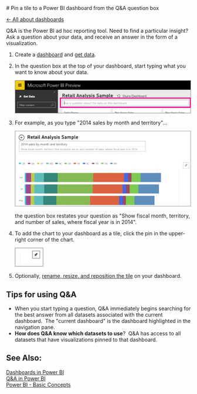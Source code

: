 <properties pageTitle="Pin a tile to a Power BI dashboard from the Q&A question box" description="Pin a tile to a Power BI dashboard from the Q&A question box" services="powerbi" documentationCenter="" authors="v-anpasi" manager="mblythe" editor=""/>
<tags ms.service="powerbi" ms.devlang="NA" ms.topic="article" ms.tgt_pltfrm="NA" ms.workload="powerbi" ms.date="06/26/2015" ms.author="v-anpasi"/>
# Pin a tile to a Power BI dashboard from the Q&A question box

[← All about dashboards](https://support.powerbi.com/knowledgebase/topics/65158-all-about-dashboards)

Q&A is the Power BI ad hoc reporting tool. Need to find a particular insight? Ask a question about your data, and receive an answer in the form of a visualization.

1.  Create a [dashboard](http://support.powerbi.com/knowledgebase/articles/424868-dashboards-in-power-bi) and [get data](http://support.powerbi.com/knowledgebase/articles/434354-connect-to-a-data-source).
    
2.  In the question box at the top of your dashboard, start typing what you want to know about your data.

    ![](media/powerbi-service-pin-a-tile-to-a-dashboard-from-the-question-box/PBI_QnAQuestionBox.png)    
    
3.  For example, as you type "2014 sales by month and territory"...

    ![](media/powerbi-service-pin-a-tile-to-a-dashboard-from-the-question-box/PBI_QnARetailSample.png)
    
    the question box restates your question as "Show fiscal month, territory, and number of sales, where fiscal year is in 2014".
    
4.  To add the chart to your dashboard as a tile, click the pin in the upper-right corner of the chart.

    ![](media/powerbi-service-pin-a-tile-to-a-dashboard-from-the-question-box/PBI_PinTile.png)
    
5.  Optionally, [rename, resize, and reposition the tile](http://support.powerbi.com/knowledgebase/articles/424878) on your dashboard.

## Tips for using Q&A

-   When you start typing a question, Q&A immediately begins searching for the best answer from all datasets associated with the current dashboard.  The "current dashboard" is the dashboard highlighted in the navigation pane.
-   **How does Q&A know which datasets to use**?  Q&A has access to all datasets that have visualizations pinned to that dashboard.

## See Also:

[Dashboards in Power BI](http://support.powerbi.com/knowledgebase/articles/424868-dashboards-in-power-bi)  
[Q&A in Power BI](http://support.powerbi.com/knowledgebase/articles/474566-q-a-in-power-bi)  
[Power BI - Basic Concepts](http://support.powerbi.com/knowledgebase/articles/487029-power-bi-preview-basic-concepts)
